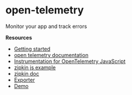 # open-telemetry
Monitor your app and track errors

**Resources**
- [Getting started](https://opentelemetry.io/docs/languages/js/getting-started/nodejs/)
- [open telemetry documentation](https://opentelemetry.io/docs/languages/js/exporters/)
- [Instrumentation for OpenTelemetry JavaScript](https://opentelemetry.io/docs/languages/js/instrumentation/)
- [zipkin js example](https://github.com/openzipkin/zipkin-js-example)
- [zipkin doc](https://zipkin.io/pages/tracers_instrumentation)
- [Exporter](https://opentelemetry.io/docs/languages/js/exporters/)
- [Demo](https://opentelemetry.io/docs/demo/)
